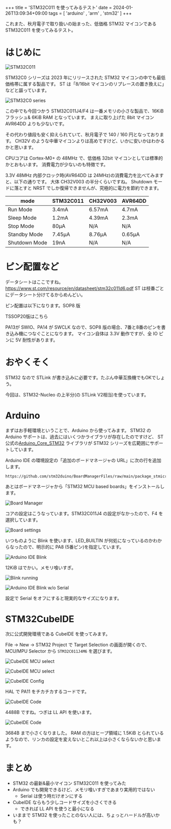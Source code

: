 +++
title = 'STM32C011 を使ってみるテスト'
date = 2024-01-26T13:09:34+09:00
tags = [ 'arduino' , 'arm' , 'stm32' ]
+++

これまた、秋月電子で取り扱いの始まった、低価格 STM32 マイコンである STM32C011 を使ってみるテスト。

# はじめに

![STM32C011](/images/stm32c010.jpg)

STM32C0 シリーズは 2023 年にリリースされた STM32 マイコンの中でも最低価格帯に属する製品です。
ST は「8/16bit マイコンのリプレースの置き換えに」などと謳っています。

![STM32C0 series](https://www.st.com/content/dam/category-pages/stm32c0-series/stm32c0-series.jpg)


この中でも今回つかう STM32C011J4/F4 は一番メモリの小さな製品で、16KiB フラッシュ& 6KiB RAM となっています。
まえに取り上げた 8bit マイコン AVR64DD よりも少ないです。

その代わり値段も安く抑えられていて、秋月電子で 140 / 160 円となっております。
CH32V のような中華マイコンよりは高めですけど、いかに安いかはわかるかと思います。

CPUコアは Cortex-M0+ の 48MHz で、低価格 32bit マイコンとしては標準的かとおもいます。
消費電力が少ないのも特徴です。

3.3V 48MHz 内部クロック時(AVR64DD は 24MHz)の消費電力を比べてみますと、以下の通りです。
大体 CH32V003 の半分くらいですね。
Shutdown モードに落とすと NRST でしか復帰できませんが、究極的に電力を節約できます。

|mode|STM32C011|CH32V003|AVR64DD|
|---|---|---|---|
|Run Mode|3.4mA|6.57mA|4.7mA|
|Sleep Mode|1.2mA|4.39mA|2.3mA|
|Stop Mode|80μA|N/A|N/A|
|Standby Mode|7.45μA|8.76μA|0.65μA|
|Shutdown Mode|19nA|N/A|N/A|

# ピン配置など

データシートはここですね。
https://www.st.com/resource/en/datasheet/stm32c011d6.pdf
ST は枝番ごとにデータシート分けてるからめんどい。

ピン配置は以下になります。SOP8 版

TSSOP20版はこちら

PA13が SWIO、PA14 が SWCLK なので、SOP8 版の場合、7番と8番のピンを書き込み機につなぐことになります。
マイコン自体は 3.3V 動作ですが、全 IO ピンに 5V 耐性があります。

# おやくそく

STM32 なので STLink が書き込みに必要です。たぶん中華互換機でもOKでしょう。

今回は、STM32-Nucleo の上半分(の STLink V2相当)を使っています。

# Arduino 

まずはお手軽環境ということで、Arduino から使ってみます。
STM32 の Arduino サポートは、過去にはいくつかライブラリが存在したのですけど、
ST 公式の[Arduino_Core_STM32](https://github.com/stm32duino/Arduino_Core_STM32) ライブラリが STM32 シリーズを広範囲にサポートしています。

Arduino IDE の環境設定の「追加のボードマネージャの URL」に次の行を追加します。

```
https://github.com/stm32duino/BoardManagerFiles/raw/main/package_stmicroelectronics_index.json
```

あとはボードマネージャから「STM32 MCU based boards」をインストールします。

![Board Manager](/images/stm32c003.png)

コアの設定はこうなっています。STM32C011J4 の設定がなかったので、F4 を選択しています。

![Board settings](/images/stm32c004.png)

いつものように Blink を使います、LED_BUILTIN が何処になっているのかわからなったので、明示的に PA8 (5番ピン)を指定しています。

![Arduino IDE Blink](/images/stm32c001.png)

12KiB はでかい。メモリ喰いすぎ。

![Blink running](/images/stm32c009.jpg)

![Arduino IDE Blink w/o Serial](/images/stm32c002.png)

設定で Serial をオフにすると現実的なサイズになります。


# STM32CubeIDE

次に公式開発環境である CubeIDE を使ってみます。

File → New → STM32 Project で Target Selection の画面が開くので、MCU/MPU Selector から `STM32C011J4M6` を選びます。

![CubeIDE MCU select](/images/stm32c005.png)


![CubeIDE MCU select](/images/stm32c006.png)


![CubeIDE Config](/images/stm32c008.png)

HAL で PA11 をチカチカするコードです。

![CubeIDE Code](/images/stm32c007.png)

4488B ですね。つぎは LL API を使います。

![CubeIDE Code](/images/stm32c011.png)

3684B まで小さくなりました。
RAM の方はヒープ領域に 1.5KiB とられているようなので、リンカの設定を変えないとこれ以上は小さくならないかと思います。

# まとめ

- STM32 の最新&最小マイコン STM32C011 を使ってみた
- Arduino でも開発できるけど、メモリ喰いすぎであまり実用的ではない
  - Serial は使う時だけオンにする
- CubeIDE ならもう少しコードサイズを小さくできる
  - できれば LL API を使うと最小になる
- いままで STM32 を使ったことのない人には、ちょっとハードルが高いかも？
